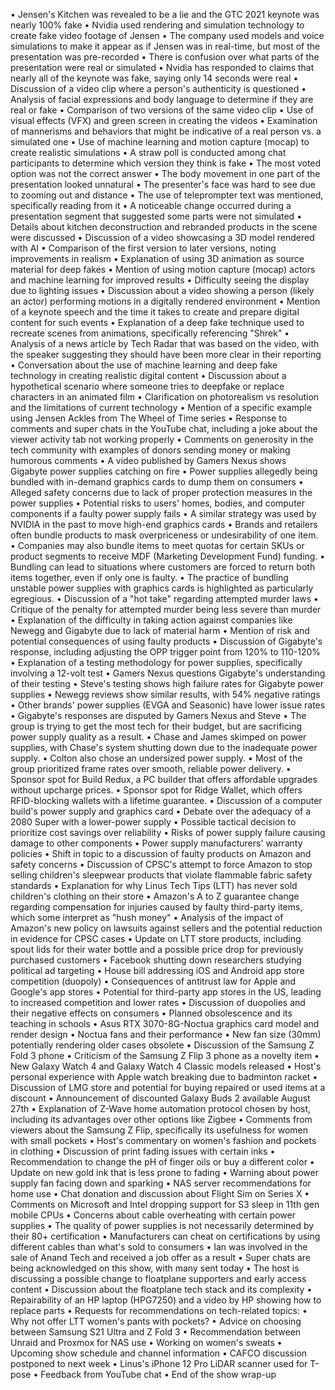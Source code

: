 • Jensen's Kitchen was revealed to be a lie and the GTC 2021 keynote was nearly 100% fake
• Nvidia used rendering and simulation technology to create fake video footage of Jensen
• The company used models and voice simulations to make it appear as if Jensen was in real-time, but most of the presentation was pre-recorded
• There is confusion over what parts of the presentation were real or simulated
• Nvidia has responded to claims that nearly all of the keynote was fake, saying only 14 seconds were real
• Discussion of a video clip where a person's authenticity is questioned
• Analysis of facial expressions and body language to determine if they are real or fake
• Comparison of two versions of the same video clip
• Use of visual effects (VFX) and green screen in creating the videos
• Examination of mannerisms and behaviors that might be indicative of a real person vs. a simulated one
• Use of machine learning and motion capture (mocap) to create realistic simulations
• A straw poll is conducted among chat participants to determine which version they think is fake
• The most voted option was not the correct answer
• The body movement in one part of the presentation looked unnatural
• The presenter's face was hard to see due to zooming out and distance
• The use of teleprompter text was mentioned, specifically reading from it
• A noticeable change occurred during a presentation segment that suggested some parts were not simulated
• Details about kitchen deconstruction and rebranded products in the scene were discussed
• Discussion of a video showcasing a 3D model rendered with AI
• Comparison of the first version to later versions, noting improvements in realism
• Explanation of using 3D animation as source material for deep fakes
• Mention of using motion capture (mocap) actors and machine learning for improved results
• Difficulty seeing the display due to lighting issues
• Discussion about a video showing a person (likely an actor) performing motions in a digitally rendered environment
• Mention of a keynote speech and the time it takes to create and prepare digital content for such events
• Explanation of a deep fake technique used to recreate scenes from animations, specifically referencing "Shrek"
• Analysis of a news article by Tech Radar that was based on the video, with the speaker suggesting they should have been more clear in their reporting
• Conversation about the use of machine learning and deep fake technology in creating realistic digital content
• Discussion about a hypothetical scenario where someone tries to deepfake or replace characters in an animated film
• Clarification on photorealism vs resolution and the limitations of current technology
• Mention of a specific example using Jensen Ackles from The Wheel of Time series
• Response to comments and super chats in the YouTube chat, including a joke about the viewer activity tab not working properly
• Comments on generosity in the tech community with examples of donors sending money or making humorous comments
• A video published by Gamers Nexus shows Gigabyte power supplies catching on fire
• Power supplies allegedly being bundled with in-demand graphics cards to dump them on consumers
• Alleged safety concerns due to lack of proper protection measures in the power supplies
• Potential risks to users' homes, bodies, and computer components if a faulty power supply fails
• A similar strategy was used by NVIDIA in the past to move high-end graphics cards
• Brands and retailers often bundle products to mask overpriceness or undesirability of one item.
• Companies may also bundle items to meet quotas for certain SKUs or product segments to receive MDF (Marketing Development Fund) funding.
• Bundling can lead to situations where customers are forced to return both items together, even if only one is faulty.
• The practice of bundling unstable power supplies with graphics cards is highlighted as particularly egregious.
• Discussion of a "hot take" regarding attempted murder laws
• Critique of the penalty for attempted murder being less severe than murder
• Explanation of the difficulty in taking action against companies like Newegg and Gigabyte due to lack of material harm
• Mention of risk and potential consequences of using faulty products
• Discussion of Gigabyte's response, including adjusting the OPP trigger point from 120% to 110-120%
• Explanation of a testing methodology for power supplies, specifically involving a 12-volt test
• Gamers Nexus questions Gigabyte's understanding of their testing
• Steve's testing shows high failure rates for Gigabyte power supplies
• Newegg reviews show similar results, with 54% negative ratings
• Other brands' power supplies (EVGA and Seasonic) have lower issue rates
• Gigabyte's responses are disputed by Gamers Nexus and Steve
• The group is trying to get the most tech for their budget, but are sacrificing power supply quality as a result.
• Chase and James skimped on power supplies, with Chase's system shutting down due to the inadequate power supply.
• Colton also chose an undersized power supply.
• Most of the group prioritized frame rates over smooth, reliable power delivery.
• Sponsor spot for Build Redux, a PC builder that offers affordable upgrades without upcharge prices.
• Sponsor spot for Ridge Wallet, which offers RFID-blocking wallets with a lifetime guarantee.
• Discussion of a computer build's power supply and graphics card
• Debate over the adequacy of a 2080 Super with a lower-power supply
• Possible tactical decision to prioritize cost savings over reliability
• Risks of power supply failure causing damage to other components
• Power supply manufacturers' warranty policies
• Shift in topic to a discussion of faulty products on Amazon and safety concerns
• Discussion of CPSC's attempt to force Amazon to stop selling children's sleepwear products that violate flammable fabric safety standards
• Explanation for why Linus Tech Tips (LTT) has never sold children's clothing on their store
• Amazon's A to Z guarantee change regarding compensation for injuries caused by faulty third-party items, which some interpret as "hush money"
• Analysis of the impact of Amazon's new policy on lawsuits against sellers and the potential reduction in evidence for CPSC cases
• Update on LTT store products, including spout lids for their water bottle and a possible price drop for previously purchased customers
• Facebook shutting down researchers studying political ad targeting
• House bill addressing iOS and Android app store competition (duopoly)
• Consequences of antitrust law for Apple and Google's app stores
• Potential for third-party app stores in the US, leading to increased competition and lower rates
• Discussion of duopolies and their negative effects on consumers
• Planned obsolescence and its teaching in schools
• Asus RTX 3070-8G-Noctua graphics card model and render design
• Noctua fans and their performance
• New fan size (30mm) potentially rendering older cases obsolete
• Discussion of the Samsung Z Fold 3 phone
• Criticism of the Samsung Z Flip 3 phone as a novelty item
• New Galaxy Watch 4 and Galaxy Watch 4 Classic models released
• Host's personal experience with Apple watch breaking due to badminton racket
• Discussion of LMG store and potential for buying repaired or used items at a discount
• Announcement of discounted Galaxy Buds 2 available August 27th
• Explanation of Z-Wave home automation protocol chosen by host, including its advantages over other options like Zigbee
• Comments from viewers about the Samsung Z Flip, specifically its usefulness for women with small pockets
• Host's commentary on women's fashion and pockets in clothing
• Discussion of print fading issues with certain inks
• Recommendation to change the pH of finger oils or buy a different color
• Update on new gold ink that is less prone to fading
• Warning about power supply fan facing down and sparking
• NAS server recommendations for home use
• Chat donation and discussion about Flight Sim on Series X
• Comments on Microsoft and Intel dropping support for S3 sleep in 11th gen mobile CPUs
• Concerns about cable overheating with certain power supplies
• The quality of power supplies is not necessarily determined by their 80+ certification
• Manufacturers can cheat on certifications by using different cables than what's sold to consumers
• Ian was involved in the sale of Anand Tech and received a job offer as a result
• Super chats are being acknowledged on this show, with many sent today
• The host is discussing a possible change to floatplane supporters and early access content
• Discussion about the floatplane tech stack and its complexity
• Repairability of an HP laptop (HPG7250) and a video by HP showing how to replace parts
• Requests for recommendations on tech-related topics:
  • Why not offer LTT women's pants with pockets?
  • Advice on choosing between Samsung S21 Ultra and Z Fold 3
  • Recommendation between Unraid and Proxmox for NAS use
• Working on women's sweats
• Upcoming show schedule and channel information
• CAFCO discussion postponed to next week
• Linus's iPhone 12 Pro LiDAR scanner used for T-pose
• Feedback from YouTube chat
• End of the show wrap-up
